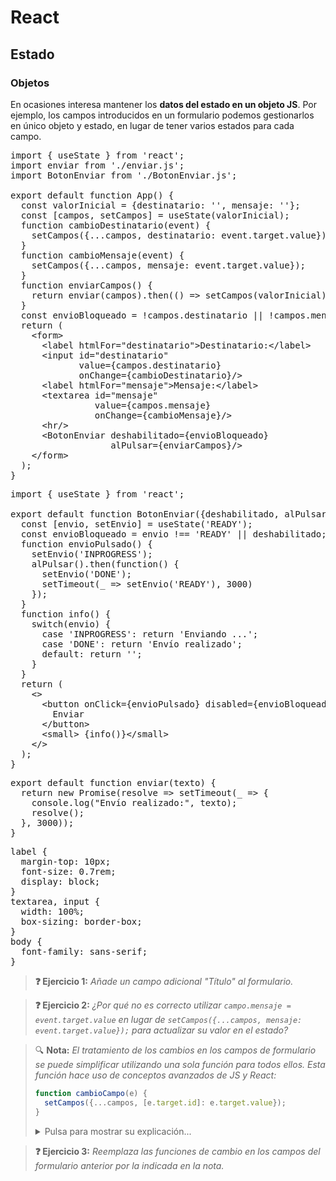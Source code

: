 # React
## Estado
### Objetos

En ocasiones interesa mantener los **datos del estado en un objeto JS**. Por ejemplo, los campos introducidos en un formulario podemos gestionarlos en único objeto y estado, en lugar de tener varios estados para cada campo.

<div class="sandpack" data-height="500px" data-width="75"><pre data-file="App.js">
import { useState } from 'react';
import enviar from './enviar.js';
import BotonEnviar from './BotonEnviar.js';
&nbsp;
export default function App() {
  const valorInicial = {destinatario: '', mensaje: ''};
  const [campos, setCampos] = useState(valorInicial);
  function cambioDestinatario(event) {
    setCampos({...campos, destinatario: event.target.value});
  }
  function cambioMensaje(event) {
    setCampos({...campos, mensaje: event.target.value});
  }
  function enviarCampos() {
    return enviar(campos).then(() => setCampos(valorInicial));
  }
  const envioBloqueado = !campos.destinatario || !campos.mensaje;
  return (
    &lt;form>
      &lt;label htmlFor="destinatario">Destinatario:&lt;/label>
      &lt;input id="destinatario" 
             value={campos.destinatario} 
             onChange={cambioDestinatario}/>
      &lt;label htmlFor="mensaje">Mensaje:&lt;/label>
      &lt;textarea id="mensaje" 
                value={campos.mensaje} 
                onChange={cambioMensaje}/>
      &lt;hr/>
      &lt;BotonEnviar deshabilitado={envioBloqueado} 
                   alPulsar={enviarCampos}/>
    &lt;/form>
  );
}
</pre><pre data-file="BotonEnviar.js" data-hidden="true">
import { useState } from 'react';
&nbsp;
export default function BotonEnviar({deshabilitado, alPulsar}) {
  const [envio, setEnvio] = useState('READY');
  const envioBloqueado = envio !== 'READY' || deshabilitado;
  function envioPulsado() {
    setEnvio('INPROGRESS');
    alPulsar().then(function() {
      setEnvio('DONE');
      setTimeout(_ => setEnvio('READY'), 3000)
    });
  }
  function info() {
    switch(envio) {
      case 'INPROGRESS': return 'Enviando ...';
      case 'DONE': return 'Envío realizado';
      default: return '';
    }
  }
  return (
    &lt;>
      &lt;button onClick={envioPulsado} disabled={envioBloqueado}>
        Enviar
      &lt;/button>
      &lt;small> {info()}&lt;/small>
    &lt;/>
  );
}
</pre><pre data-file="enviar.js" data-hidden="true">
export default function enviar(texto) {
  return new Promise(resolve => setTimeout(_ => {
    console.log("Envío realizado:", texto);
    resolve();
  }, 3000));
}
</pre><pre data-file="styles.css" data-hidden="true">
label {
  margin-top: 10px;
  font-size: 0.7rem;
  display: block;
}
textarea, input {
  width: 100%;
  box-sizing: border-box;
}
body {
  font-family: sans-serif;
}
</pre></div>

> **❓ Ejercicio 1:** _Añade un campo adicional "Título" al formulario._

> **❓ Ejercicio 2:** _¿Por qué no es correcto utilizar `campo.mensaje = event.target.value` en lugar de `setCampos({...campos, mensaje: event.target.value});` para actualizar su valor en el estado?_

> 🔍 **Nota:** _El tratamiento de los cambios en los campos de formulario se puede simplificar utilizando una sola función para todos ellos. Esta función hace uso de conceptos avanzados de JS y React:_
> ```js
> function cambioCampo(e) {
>   setCampos({...campos, [e.target.id]: e.target.value});
> }
> ```
> <details><summary>Pulsa para mostrar su explicación...</summary>
> <object type="image/svg+xml" data="./img/usestate.set.function.svg" width="100%"></object>
> </details>

> **❓ Ejercicio 3:** _Reemplaza las funciones de cambio en los campos del formulario anterior por la indicada en la nota._